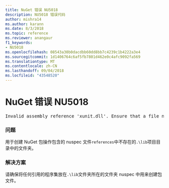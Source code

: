 ```yaml
---
title: NuGet 错误 NU5018
description: NU5018 错误代码
author: mishra14
ms.author: karann
ms.date: 8/3/2018
ms.topic: reference
ms.reviewer: anangaur
f1_keywords:
- NU5018
ms.openlocfilehash: 08543a30b0dacdbb60dd8bb7c4239c1b4222a3e4
ms.sourcegitcommit: 1d1406764c6af5fb7801d462e0c4afc9092fa569
ms.translationtype: MT
ms.contentlocale: zh-CN
ms.lasthandoff: 09/04/2018
ms.locfileid: "43548520"
---
```

# <a name="nuget-error-nu5018"></a>NuGet 错误 NU5018
<pre>Invalid assembly reference 'xunit.dll'. Ensure that a file named 'xunit.dll' exists in the lib directory.</pre>

### <a name="issue"></a>问题

用于创建 NuGet 包操作包含的 nuspec 文件`references`中不存在的`.\lib`项目目录中的文件夹。


### <a name="solution"></a>解决方案

请确保将任何引用的程序集放在`.\lib`文件夹所在的文件夹 nuspec 中用来创建包文件。

